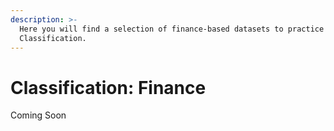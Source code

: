 ```yaml
---
description: >-
  Here you will find a selection of finance-based datasets to practice
  Classification.
---
```


# Classification: Finance

Coming Soon

